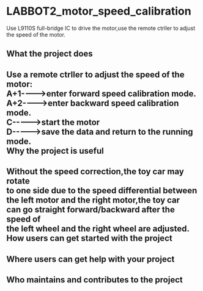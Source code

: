 # LABBOT2_motor_speed_calibration
Use L9110S full-bridge IC to drive the motor,use the remote ctrller to adjust the speed of the motor.

What the project does
--------------------
Use a remote ctrller to adjust the speed of the motor:  
A+1---->enter forward speed calibration mode.  
A+2---->enter backward speed calibration mode.  
C----->start the motor  
D----->save the data and return to the running mode.  
Why the project is useful
------------------------
Without the speed correction,the toy car may rotate   
to one side due to the speed differential between   
the left motor and the right motor,the toy car   
can go straight forward/backward after the speed of      
the left wheel and the right wheel are adjusted.      
How users can get started with the project
------------------------------------------
Where users can get help with your project
------------------------------------------
Who maintains and contributes to the project
----------------------------------------------
